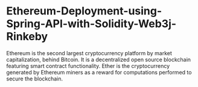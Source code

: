 # Ethereum-Deployment-using-Spring-API-with-Solidity-Web3j-Rinkeby
Ethereum is the second largest cryptocurrency platform by market capitalization, behind Bitcoin. It is a decentralized open source blockchain featuring smart contract functionality. Ether is the cryptocurrency generated by Ethereum miners as a reward for computations performed to secure the blockchain.
